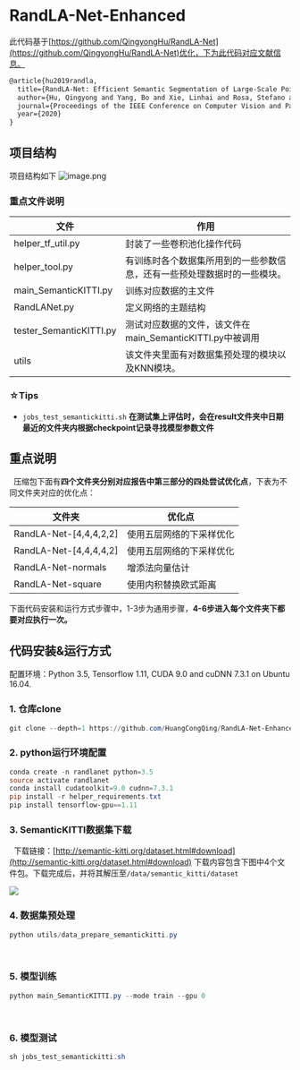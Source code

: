 <!--
 * @Description: 
 * @Author: HCQ
 * @Company(School): UCAS
 * @Date: 2020-05-24 12:25:19
 * @LastEditors: HCQ
 * @LastEditTime: 2020-05-24 12:48:09
--> 
# RandLA-Net-Enhanced

此代码基于[https://github.com/QingyongHu/RandLA-Net](https://github.com/QingyongHu/RandLA-Net)优化，下为此代码对应文献信息。


```latex
@article{hu2019randla,
  title={RandLA-Net: Efficient Semantic Segmentation of Large-Scale Point Clouds},
  author={Hu, Qingyong and Yang, Bo and Xie, Linhai and Rosa, Stefano and Guo, Yulan and Wang, Zhihua and Trigoni, Niki and Markham, Andrew},
  journal={Proceedings of the IEEE Conference on Computer Vision and Pattern Recognition},
  year={2020}
}
```




## 项目结构


项目结构如下
![image.png](https://cdn.nlark.com/yuque/0/2020/png/232596/1590232669705-548ef760-7040-4f2c-935e-1bb95ff563ee.png#align=left&display=inline&height=459&margin=%5Bobject%20Object%5D&name=image.png&originHeight=700&originWidth=456&size=52133&status=done&style=none&width=299)
### 重点文件说明



| **文件** | **作用** |
| --- | --- |
| helper_tf_util.py | 封装了一些卷积池化操作代码 |
| helper_tool.py | 有训练时各个数据集所用到的一些参数信息，还有一些预处理数据时的一些模块。 |
| main_SemanticKITTI.py | 训练对应数据的主文件 |
| RandLANet.py | 定义网络的主题结构 |
| tester_SemanticKITTI.py | 测试对应数据的文件，该文件在main_SemanticKITTI.py中被调用 |
| utils | 该文件夹里面有对数据集预处理的模块以及KNN模块。 |

### ☆Tips

- `jobs_test_semantickitti.sh` **在测试集上评估时，会在result文件夹中日期最近的文件夹内根据checkpoint记录寻找模型参数文件**


## 重点说明
 
压缩包下面有**四个文件夹分别对应报告中第三部分的四处尝试优化点**，下表为不同文件夹对应的优化点：

| **文件夹** | **优化点** |
| --- | --- |
| RandLA-Net-[4,4,4,2,2] | 使用五层网络的下采样优化 |
| RandLA-Net-[4,4,4,4,2] | 使用五层网络的下采样优化 |
| RandLA-Net-normals | 增添法向量估计 |
| RandLA-Net-square | 使用内积替换欧式距离 |



下面代码安装和运行方式步骤中，1-3步为通用步骤，**4-6步进入每个文件夹下都要对应执行一次。**



## 代码安装&运行方式
配置环境：Python 3.5, Tensorflow 1.11, CUDA 9.0 and cuDNN 7.3.1 on Ubuntu 16.04.

### 1. 仓库clone
```powershell
git clone --depth=1 https://github.com/HuangCongQing/RandLA-Net-Enhanced && cd RandLA-Net-Enhanced
```


### 2. python运行环境配置
```powershell
conda create -n randlanet python=3.5
source activate randlanet
conda install cudatoolkit=9.0 cudnn=7.3.1
pip install -r helper_requirements.txt
pip install tensorflow-gpu==1.11
```
### 3. SemanticKITTI数据集下载
 
下载链接：[http://semantic-kitti.org/dataset.html#download](http://semantic-kitti.org/dataset.html#download)
下载内容包含下图中4个文件包。下载完成后，并将其解压至`/data/semantic_kitti/dataset`

![](https://cdn.nlark.com/yuque/0/2020/png/232596/1590214973455-420b2721-ecaa-4396-8d02-a222b7705c1d.png#align=left&display=inline&height=489&margin=%5Bobject%20Object%5D&originHeight=489&originWidth=1484&size=0&status=done&style=none&width=1484)



### 4. 数据集预处理
```powershell
python utils/data_prepare_semantickitti.py
```
 
### 5. 模型训练
```powershell
python main_SemanticKITTI.py --mode train --gpu 0
```
 
### 6. 模型测试
```powershell
sh jobs_test_semantickitti.sh
```


